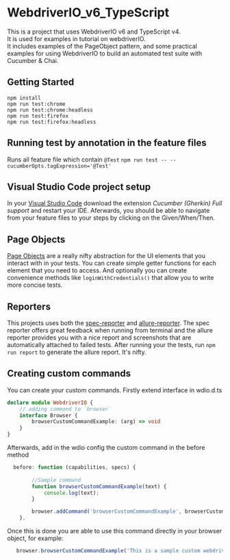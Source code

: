# WebdriverIO_v6_TypeScript

This is a project that uses WebdriverIO v6 and TypeScript v4.   
It is used for examples in tutorial on webdriverIO.   
It includes examples of the PageObject pattern, and some practical examples for using WebdriverIO to build an automated test suite with Cucumber & Chai.

## Getting Started
```
npm install
npm run test:chrome
npm run test:chrome:headless
npm run test:firefox
npm run test:firefox:headless
```

## Running test by annotation in the feature files

Runs all feature file which contain `@Test`
``npm run test -- --cucumberOpts.tagExpression='@Test'``

## Visual Studio Code project setup
In your [Visual Studio Code](https://code.visualstudio.com/) download the extension *Cucumber (Gherkin) Full support* and restart your IDE. Aferwards, you should be able to navigate from your feature files to your steps by clicking on the Given/When/Then.

## Page Objects

[Page Objects](https://martinfowler.com/bliki/PageObject.html) are a really nifty abstraction for the UI elements that you interact with in your tests. You can create simple getter functions for each element that you need to access. And optionally you can create convenience methods like `loginWithCredentials()` that allow you to write more concise tests. 
 
## Reporters
This projects uses both the [spec-reporter](https://webdriver.io/docs/spec-reporter.html) and [allure-reporter](https://webdriver.io/docs/allure-reporter.html). The spec reporter offers great feedback when running from terminal and the allure reporter provides you with a nice report and screenshots that are automatically attached to failed tests. After running your the tests, run `npm run report` to generate the allure report. It's nifty. 

## Creating custom commands
You can create your custom commands. 
Firstly extend interface in wdio.d.ts

```typescript
declare module WebdriverIO {
    // adding command to `browser`
    interface Browser {
        browserCustomCommandExample: (arg) => void
    }
}
```
Afterwards, add in the wdio config the custom command in the before method 
```typescript
  before: function (capabilities, specs) {
       
        //Sample command
        function browserCustomCommandExample(text) {
            console.log(text);
        }

        browser.addCommand('browserCustomCommandExample', browserCustomCommandExample)
    },
```
Once this is done you are able to use this command directly in your browser object, for example: 
```typescript
   browser.browserCustomCommandExample('This is a sample custom webdriver.io command');
```
